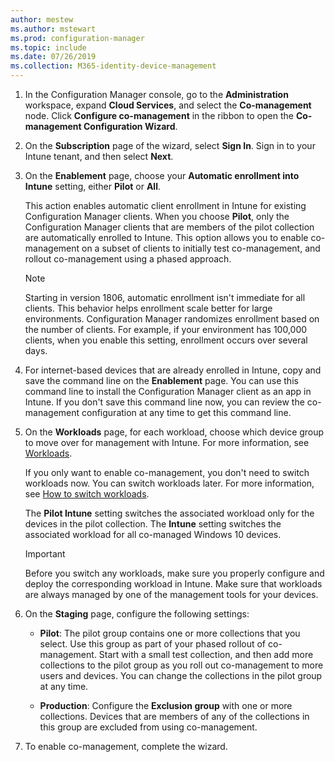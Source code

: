 ```yaml
---
author: mestew
ms.author: mstewart
ms.prod: configuration-manager
ms.topic: include
ms.date: 07/26/2019
ms.collection: M365-identity-device-management
---
```

<!--Don't apply H2/H3 in this include file since they are context driven by article-->
1. In the Configuration Manager console, go to the **Administration** workspace, expand **Cloud Services**, and select the **Co-management** node. Click **Configure co-management** in the ribbon to open the **Co-management Configuration Wizard**.

2. On the **Subscription** page of the wizard, select **Sign In**. Sign in to your Intune tenant, and then select **Next**.  

3. On the **Enablement** page, choose your **Automatic enrollment into Intune** setting, either **Pilot** or **All**.

    This action enables automatic client enrollment in Intune for existing Configuration Manager clients. When you choose **Pilot**, only the Configuration Manager clients that are members of the pilot collection are automatically enrolled to Intune. This option allows you to enable co-management on a subset of clients to initially test co-management, and rollout co-management using a phased approach.  

    > [!Note]  
    > Starting in version 1806, automatic enrollment isn't immediate for all clients. This behavior helps enrollment scale better for large environments. Configuration Manager randomizes enrollment based on the number of clients. For example, if your environment has 100,000 clients, when you enable this setting, enrollment occurs over several days.<!--1358003-->  

4. For internet-based devices that are already enrolled in Intune, copy and save the command line on the **Enablement** page. You can use this command line to install the Configuration Manager client as an app in Intune. If you don't save this command line now, you can review the co-management configuration at any time to get this command line.

5. On the **Workloads** page, for each workload, choose which device group to move over for management with Intune. For more information, see [Workloads](/sccm/comanage/workloads).  

    If you only want to enable co-management, you don't need to switch workloads now. You can switch workloads later. For more information, see [How to switch workloads](/sccm/comanage/how-to-switch-workloads).  

    The **Pilot Intune** setting switches the associated workload only for the devices in the pilot collection. The **Intune** setting switches the associated workload for all co-managed Windows 10 devices.  

    > [!Important]
    > Before you switch any workloads, make sure you properly configure and deploy the corresponding workload in Intune. Make sure that workloads are always managed by one of the management tools for your devices.  

6. On the **Staging** page, configure the following settings:  

    - **Pilot**: The pilot group contains one or more collections that you select. Use this group as part of your phased rollout of co-management. Start with a small test collection, and then add more collections to the pilot group as you roll out co-management to more users and devices. You can change the collections in the pilot group at any time.  

    - **Production**: Configure the **Exclusion group** with one or more collections. Devices that are members of any of the collections in this group are excluded from using co-management.  

7. To enable co-management, complete the wizard.  
